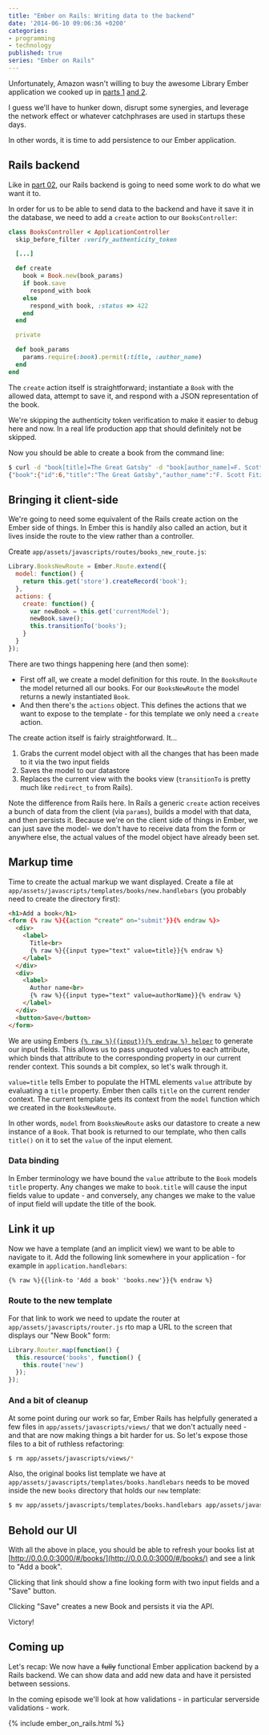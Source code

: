 ```yaml
---
title: "Ember on Rails: Writing data to the backend"
date: '2014-06-10 09:06:36 +0200'
categories:
- programming
- technology
published: true
series: "Ember on Rails"
---
```


Unfortunately, Amazon wasn't willing to buy the awesome Library Ember application we cooked up in [parts 1](/journal/2014/06/01/ember_on_rails_01/) [and 2](/journal/2014/06/01/ember_on_rails_02/).

I guess we'll have to hunker down, disrupt some synergies, and leverage the network effect or whatever catchphrases are used in startups these days.

In other words, it is time to add persistence to our Ember application.

<!--more-->

## Rails backend

Like in [part 02](/journal/2014/06/01/ember_on_rails_02/), our Rails backend is going to need some work to do what we want it to.

In order for us to be able to send data to the backend and have it save it in the database, we need to add a `create` action to our `BooksController`:

```ruby
class BooksController < ApplicationController
  skip_before_filter :verify_authenticity_token

  [...]

  def create
    book = Book.new(book_params)
    if book.save
      respond_with book
    else
      respond_with book, :status => 422
    end
  end

  private

  def book_params
    params.require(:book).permit(:title, :author_name)
  end
end
```

The `create` action itself is straightforward; instantiate a `Book` with the allowed data, attempt to save it, and respond with a JSON representation of the book.

We're skipping the authenticity token verification to make it easier to debug here and now. In a real life production app that should definitely not be skipped.

Now you should be able to create a book from the command line:

```bash
$ curl -d "book[title]=The Great Gatsby" -d "book[author_name]=F. Scott Fitzgerald" http://0.0.0.0:3000/books
{"book":{"id":6,"title":"The Great Gatsby","author_name":"F. Scott Fitzgerald"}}
```

## Bringing it client-side

We're going to need some equivalent of the Rails create action on the Ember side of things. In Ember this is handily also called an action, but it lives inside the route to the view rather than a controller.

Create `app/assets/javascripts/routes/books_new_route.js`:

```javascript
Library.BooksNewRoute = Ember.Route.extend({
  model: function() {
    return this.get('store').createRecord('book');
  },
  actions: {
    create: function() {
      var newBook = this.get('currentModel');
      newBook.save();
      this.transitionTo('books');
    }
  }
});
```

There are two things happening here (and then some):

* First off all, we create a model definition for this route. In the `BooksRoute` the model returned all our books. For our `BooksNewRoute` the model returns a newly instantiated `Book`.
* And then there's the `actions` object. This defines the actions that we want to expose to the template - for this template we only need a `create` action.

The create action itself is fairly straightforward. It...

1. Grabs the current model object with all the changes that has been made to it via the two input fields
2. Saves the model to our datastore
3. Replaces the current view with the books view (`transitionTo` is pretty much like `redirect_to` from Rails).

Note the difference from Rails here. In Rails a generic `create` action receives a bunch of data from the client (via `params`), builds a model with that data, and then persists it. Because we're on the client side of things in Ember, we can just save the model- we don't have to receive data from the form or anywhere else, the actual values of the model object have already been set.

## Markup time

Time to create the actual markup we want displayed. Create a file at `app/assets/javascripts/templates/books/new.handlebars` (you probably need to create the directory first):

```html
<h1>Add a book</h1>
<form {% raw %}{{action "create" on="submit"}}{% endraw %}>
  <div>
    <label>
      Title<br>
      {% raw %}{{input type="text" value=title}}{% endraw %}
    </label>
  </div>
  <div>
    <label>
      Author name<br>
      {% raw %}{{input type="text" value=authorName}}{% endraw %}
    </label>
  </div>
  <button>Save</button>
</form>
```

We are using Embers [`{% raw %}{{input}}{% endraw %} helper`](http://emberjs.com/guides/templates/input-helpers/) to generate our input fields. This allows us to pass unquoted values to each attribute, which binds that attribute to the corresponding property in our current render context. This sounds a bit complex, so let's walk through it.

`value=title` tells Ember to populate the HTML elements `value` attribute by evaluating a `title` property. Ember then calls `title` on the current render context. The current template gets its context from the `model` function which we created in the `BooksNewRoute`.

In other words, `model` from `BooksNewRoute` asks our datastore to create a new instance of a `Book`. That book is returned to our template, who then calls `title()` on it to set the `value` of the input element.

### Data binding

In Ember terminology we have bound the `value` attribute to the `Book` models `title` property. Any changes we make to `book.title` will cause the input fields value to update - and conversely, any changes we make to the value of input field will update the title of the book.

## Link it up

Now we have a template (and an implicit view) we want to be able to navigate to it. Add the following link somewhere in your application - for example in `application.handlebars`:

```html
{% raw %}{{link-to 'Add a book' 'books.new'}}{% endraw %}
```

### Route to the new template

For that link to work we need to update the router at `app/assets/javascripts/router.js` rto map a URL to the screen that displays our "New Book" form:

```javascript
Library.Router.map(function() {
  this.resource('books', function() {
    this.route('new')
  });
});
```

### And a bit of cleanup

At some point during our work so far, Ember Rails has helpfully generated a few files in `app/assets/javascripts/views/` that we don't actually need - and that are now making things a bit harder for us. So let's expose those files to a bit of ruthless refactoring:

```bash
$ rm app/assets/javascripts/views/*
```

Also, the original books list template we have at `app/assets/javascripts/templates/books.handlebars` needs to be moved inside the new `books` directory that holds our `new` template:

```bash
$ mv app/assets/javascripts/templates/books.handlebars app/assets/javascripts/templates/books/index.handlebar
```

## Behold our UI

With all the above in place, you should be able to refresh your books list at [http://0.0.0.0:3000/#/books/](http://0.0.0.0:3000/#/books/) and see a link to "Add a book".

Clicking that link should show a fine looking form with two input fields and a "Save" button.

Clicking "Save" creates a new Book and persists it via the API.

Victory!

## Coming up

Let's recap: We now have a <del>fully</del> functional Ember application backend by a Rails backend. We can show data and add new data and have it persisted between sessions.

In the coming episode we'll look at how validations - in particular serverside validations - work.

{% include ember_on_rails.html %}

